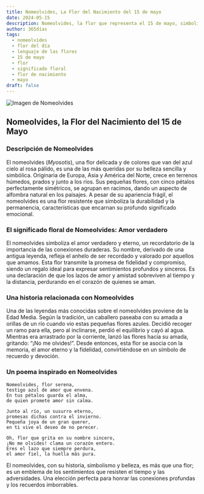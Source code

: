 ```yaml
---
title: Nomeolvides, La Flor del Nacimiento del 15 de mayo
date: 2024-05-15
description: Nomeolvides, la flor que representa el 15 de mayo, simboliza Amor verdadero. Descubre su fascinante historia, significado en el lenguaje de las flores y una poesía que celebra su belleza.
author: 365días
tags:
  - nomeolvides
  - flor del día
  - lenguaje de las flores
  - 15 de mayo
  - flor
  - significado floral
  - flor de nacimiento
  - mayo
draft: false
---
```



![Imagen de Nomeolvides](https://cdn.pixabay.com/photo/2020/05/11/18/59/nots-5159760_1280.jpg#center)


## Nomeolvides, la Flor del Nacimiento del 15 de Mayo

### Descripción de Nomeolvides

El nomeolvides (_Myosotis_), una flor delicada y de colores que van del azul cielo al rosa pálido, es una de las más queridas por su belleza sencilla y simbólica. Originaria de Europa, Asia y América del Norte, crece en terrenos húmedos, prados y junto a los ríos. Sus pequeñas flores, con cinco pétalos perfectamente simétricos, se agrupan en racimos, dando un aspecto de alfombra natural en los paisajes. A pesar de su apariencia frágil, el nomeolvides es una flor resistente que simboliza la durabilidad y la permanencia, características que encarnan su profundo significado emocional.

### El significado floral de Nomeolvides: Amor verdadero

El nomeolvides simboliza el amor verdadero y eterno, un recordatorio de la importancia de las conexiones duraderas. Su nombre, derivado de una antigua leyenda, refleja el anhelo de ser recordado y valorado por aquellos que amamos. Esta flor transmite la promesa de fidelidad y compromiso, siendo un regalo ideal para expresar sentimientos profundos y sinceros. Es una declaración de que los lazos de amor y amistad sobreviven al tiempo y la distancia, perdurando en el corazón de quienes se aman.

### Una historia relacionada con Nomeolvides

Una de las leyendas más conocidas sobre el nomeolvides proviene de la Edad Media. Según la tradición, un caballero paseaba con su amada a orillas de un río cuando vio estas pequeñas flores azules. Decidió recoger un ramo para ella, pero al inclinarse, perdió el equilibrio y cayó al agua. Mientras era arrastrado por la corriente, lanzó las flores hacia su amada, gritando: “¡No me olvides!”. Desde entonces, esta flor se asocia con la memoria, el amor eterno y la fidelidad, convirtiéndose en un símbolo de recuerdo y devoción.

### Un poema inspirado en Nomeolvides

```
Nomeolvides, flor serena,  
testigo azul de amor que envena.  
En tus pétalos guarda el alma,  
de quien promete amor sin calma.  

Junto al río, un susurro eterno,  
promesas dichas contra el invierno.  
Pequeña joya de un gran querer,  
en ti vive el deseo de no perecer.  

Oh, flor que grita en su nombre sincero,  
¡No me olvides! clama un corazón entero.  
Eres el lazo que siempre perdura,  
el amor fiel, la huella más pura.  
```

El nomeolvides, con su historia, simbolismo y belleza, es más que una flor; es un emblema de los sentimientos que resisten el tiempo y las adversidades. Una elección perfecta para honrar las conexiones profundas y los recuerdos imborrables.
